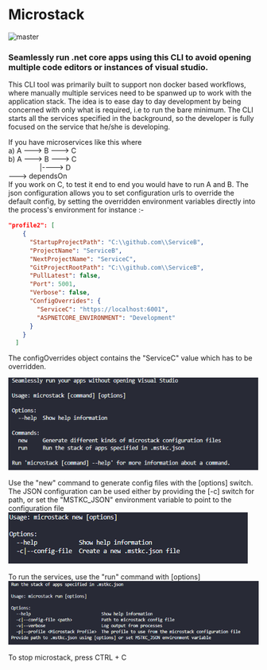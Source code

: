# Microstack

![master](https://github.com/coderookie1994/Microstack/actions/workflows/develop_tests.yml/badge.svg)

### Seamlessly run .net core apps using this CLI to avoid opening multiple code editors or instances of visual studio.

This CLI tool was primarily built to support non docker based workflows, where manually multiple services need to be spanwed up to work with the application stack.
The idea is to ease day to day development by being concerned with only what is required, i.e to run the bare minimum. The CLI starts all the services specified in the background,
so the developer is fully focused on the service that he/she is developing.

If you have microservices like this where <br/>
  a) A ---> B ---> C<br/>
  b) A ---> B ---> C<br/>
&nbsp;&nbsp;&nbsp;&nbsp;&nbsp;&nbsp;&nbsp;&nbsp;&nbsp;&nbsp;&nbsp;&nbsp;&nbsp;&nbsp;&nbsp;&nbsp;|----> D<br/>
     ---> dependsOn<br/>
If you work on C, to test it end to end you would have to run A and B. The json configuration allows you to set configuration urls to override the default config, by setting
the overridden environment variables directly into the process's environment for instance :-
```json
"profile2": [
    {
      "StartupProjectPath": "C:\\github.com\\ServiceB",
      "ProjectName": "ServiceB",
      "NextProjectName": "ServiceC",
      "GitProjectRootPath": "C:\\github.com\\ServiceB",
      "PullLatest": false,
      "Port": 5001,
      "Verbose": false,
      "ConfigOverrides": {
        "ServiceC": "https://localhost:6001",
        "ASPNETCORE_ENVIRONMENT": "Development"
      }
    }
  ]
```
The configOverrides object contains the "ServiceC" value which has to be overridden.

![Microstack CLI](resources/microstack.bmp?raw=true "Microstack")

Use the "new" command to generate config files with the [options] switch.
The JSON configuration can be used either by providing the [-c] switch for path, or set the "MSTKC_JSON" environment variable to point to the configuration file
![New subcommand](resources/new.bmp?raw=true "New")

To run the services, use the "run" command with [options]
![Run subcommand](resources/run.bmp?raw=true "Run")

To stop microstack, press CTRL + C

